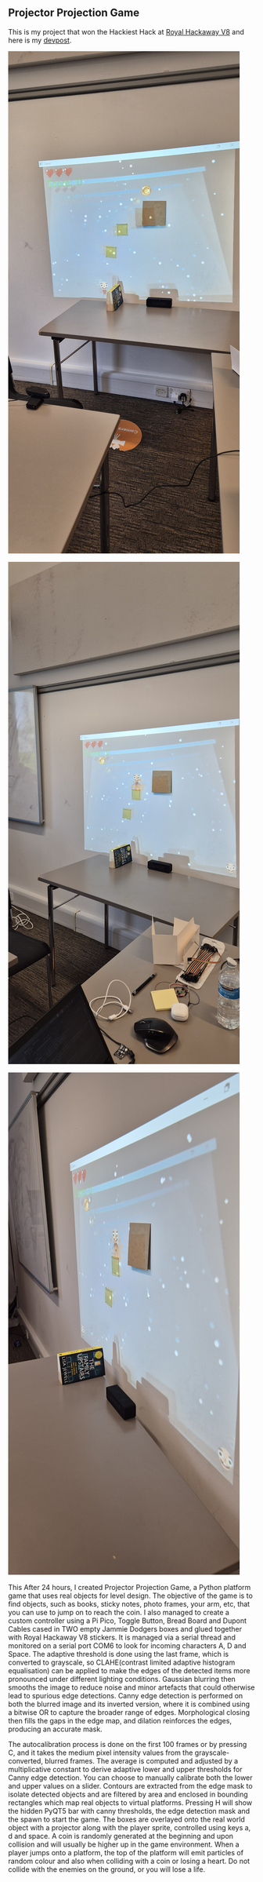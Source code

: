 ## Projector Projection Game

This is my project that won the Hackiest Hack at [Royal Hackaway V8](https://www.royalhackaway.com/) and here is my [devpost](https://devpost.com/software/projector-projection-game).

![Image2](20250209_123815.jpg)

![Image2](20250209_131709.jpg)

![Image3](20250209_131716.jpg)


This After 24 hours, I created Projector Projection Game, a Python platform game that uses real objects for level design. The objective of the game is to find objects, such as books, sticky notes, photo frames, your arm, etc, that you can use to jump on to reach the coin.
I also managed to create a custom controller using a Pi Pico, Toggle Button, Bread Board and Dupont Cables cased in TWO empty Jammie Dodgers boxes and glued together with Royal Hackaway V8 stickers. It is managed via a serial thread and monitored on a serial port COM6 to look for incoming characters A, D and Space.
The adaptive threshold is done using the last frame, which is converted to grayscale, so CLAHE(contrast limited adaptive histogram equalisation) can be applied to make the edges of the detected items more pronounced under different lighting conditions. Gaussian blurring then smooths the image to reduce noise and minor artefacts that could otherwise lead to spurious edge detections. Canny edge detection is performed on both the blurred image and its inverted version, where it is combined using a bitwise OR to capture the broader range of edges. Morphological closing then fills the gaps in the edge map, and dilation reinforces the edges, producing an accurate mask.

The autocalibration process is done on the first 100 frames or by pressing C, and it takes the medium pixel intensity values from the grayscale-converted, blurred frames. The average is computed and adjusted by a multiplicative constant to derive adaptive lower and upper thresholds for Canny edge detection. You can choose to manually calibrate both the lower and upper values on a slider.
Contours are extracted from the edge mask to isolate detected objects and are filtered by area and enclosed in bounding rectangles which map real objects to virtual platforms.
Pressing H will show the hidden PyQT5 bar with canny thresholds, the edge detection mask and the spawn to start the game.
The boxes are overlayed onto the real world object with a projector along with the player sprite, controlled using keys a, d and space. A coin is randomly generated at the beginning and upon collision and will usually be higher up in the game environment. When a player jumps onto a platform, the top of the platform will emit particles of random colour and also when colliding with a coin or losing a heart. Do not collide with the enemies on the ground, or you will lose a life.
